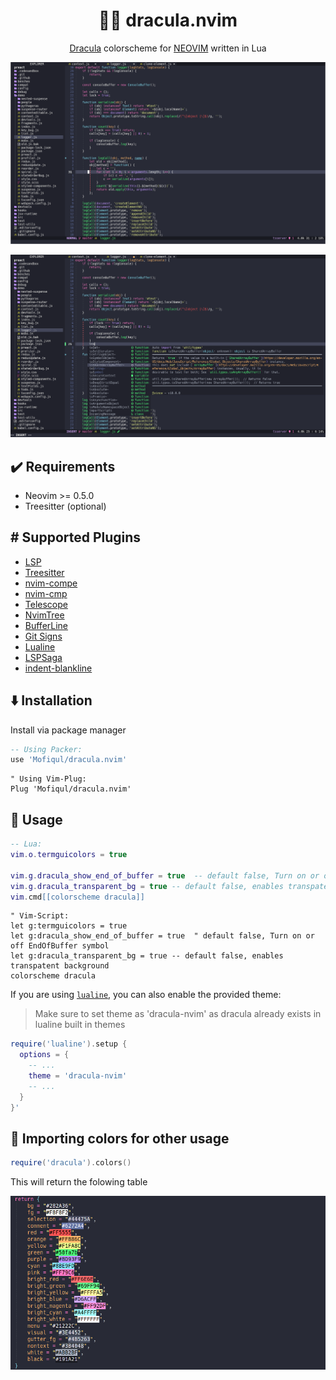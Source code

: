 <h1 align="center" >🧛‍♂️ dracula.nvim</h1>

<p align="center"><a href="https://draculatheme.com/">Dracula</a> colorscheme for <a href="https://neovim.io/">NEOVIM</a> written in Lua</p>


![TypeScript and NvimTree](./assets/1.png)

![Lua](./assets/2.png)

## ✔️ Requirements
- Neovim >= 0.5.0
- Treesitter (optional)

## #️ Supported Plugins
- [LSP](https://github.com/neovim/nvim-lspconfig)
- [Treesitter](https://github.com/nvim-treesitter/nvim-treesitter)
- [nvim-compe](https://github.com/hrsh7th/nvim-compe)
- [nvim-cmp](https://github.com/hrsh7th/nvim-cmp)
- [Telescope](https://github.com/nvim-telescope/telescope.nvim)
- [NvimTree](https://github.com/kyazdani42/nvim-tree.lua)
- [BufferLine](https://github.com/akinsho/nvim-bufferline.lua)
- [Git Signs](https://github.com/lewis6991/gitsigns.nvim)
- [Lualine](https://github.com/hoob3rt/lualine.nvim)
- [LSPSaga](https://github.com/glepnir/lspsaga.nvim)
- [indent-blankline](https://github.com/lukas-reineke/indent-blankline.nvim)

## ⬇️ Installation

Install via package manager

 ```lua
 -- Using Packer:
 use 'Mofiqul/dracula.nvim'
 ```

```vim
" Using Vim-Plug:
Plug 'Mofiqul/dracula.nvim'
```
## 🚀 Usage

```lua
-- Lua:
vim.o.termguicolors = true

vim.g.dracula_show_end_of_buffer = true  -- default false, Turn on or off EndOfBuffer symbol
vim.g.dracula_transparent_bg = true -- default false, enables transpatent background
vim.cmd[[colorscheme dracula]]

```
```vim
" Vim-Script:
let g:termguicolors = true
let g:dracula_show_end_of_buffer = true  " default false, Turn on or off EndOfBuffer symbol
let g:dracula_transparent_bg = true -- default false, enables transpatent background
colorscheme dracula
```

If you are using [`lualine`](https://github.com/hoob3rt/lualine.nvim), you can also enable the provided theme:
> Make sure to set theme as 'dracula-nvim' as dracula already exists in lualine built in themes

```lua
require('lualine').setup {
  options = {
    -- ... 
    theme = 'dracula-nvim'
    -- ... 
  }
}'
```

## 🎨 Importing colors for other usage
```lua
require('dracula').colors()
```
This will return the folowing table

![colors](./assets/colors.png)

